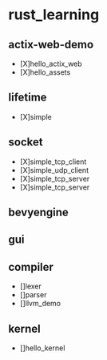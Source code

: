 # rust_learning
## actix-web-demo
 - [X]hello_actix_web
 - [X]hello_assets
## lifetime
 - [X]simple
## socket
 - [X]simple_tcp_client
 - [X]simple_udp_client
 - [X]simple_tcp_server
 - [X]simple_tcp_server
## bevyengine
## gui
## compiler
 - []lexer
 - []parser
 - []llvm_demo
## kernel
 - []hello_kernel